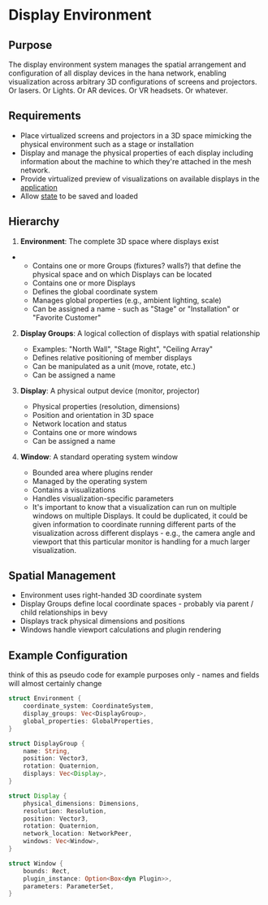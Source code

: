 # Display Environment

## Purpose
The display environment system manages the spatial arrangement and
configuration of all display devices in the hana network,
enabling visualization across arbitrary 3D configurations of screens
and projectors. Or lasers. Or Lights. Or AR devices. Or VR headsets. Or whatever.

## Requirements
- Place virtualized screens and projectors in a 3D space mimicking the physical environment such as a stage or installation
- Display and manage the physical properties of each display including information about the machine to which they're attached in the mesh network.
- Provide virtualized preview of visualizations on available displays in the [application](application.md)
- Allow [state](state.md) to be saved and loaded
## Hierarchy
1. **Environment**: The complete 3D space where displays exist
-   - Contains one or more Groups (fixtures? walls?) that define the physical space and on which Displays can be located
    - Contains one or more Displays
    - Defines the global coordinate system
    - Manages global properties (e.g., ambient lighting, scale)
    - Can be assigned a name - such as "Stage" or "Installation" or "Favorite Customer"

2. **Display Groups**: A logical collection of displays with spatial relationship
    - Examples: "North Wall", "Stage Right", "Ceiling Array"
    - Defines relative positioning of member displays
    - Can be manipulated as a unit (move, rotate, etc.)
    - Can be assigned a name

3. **Display**: A physical output device (monitor, projector)
    - Physical properties (resolution, dimensions)
    - Position and orientation in 3D space
    - Network location and status
    - Contains one or more windows
    - Can be assigned a name

4. **Window**: A standard operating system window
   - Bounded area where plugins render
   - Managed by the operating system
   - Contains a visualizations
   - Handles visualization-specific parameters
   - It's important to know that a visualization can run on multiple windows on multiple Displays. It could be duplicated, it could be given information to coordinate running different parts of the visualization across different displays - e.g., the camera angle and viewport that this particular monitor is handling for a much larger visualization.

## Spatial Management
- Environment uses right-handed 3D coordinate system
- Display Groups define local coordinate spaces - probably via parent / child relationships in bevy
- Displays track physical dimensions and positions
- Windows handle viewport calculations and plugin rendering

## Example Configuration
think of this as pseudo code for example purposes only - names and fields will almost certainly change

```rust
struct Environment {
    coordinate_system: CoordinateSystem,
    display_groups: Vec<DisplayGroup>,
    global_properties: GlobalProperties,
}

struct DisplayGroup {
    name: String,
    position: Vector3,
    rotation: Quaternion,
    displays: Vec<Display>,
}

struct Display {
    physical_dimensions: Dimensions,
    resolution: Resolution,
    position: Vector3,
    rotation: Quaternion,
    network_location: NetworkPeer,
    windows: Vec<Window>,
}

struct Window {
    bounds: Rect,
    plugin_instance: Option<Box<dyn Plugin>>,
    parameters: ParameterSet,
}
```
